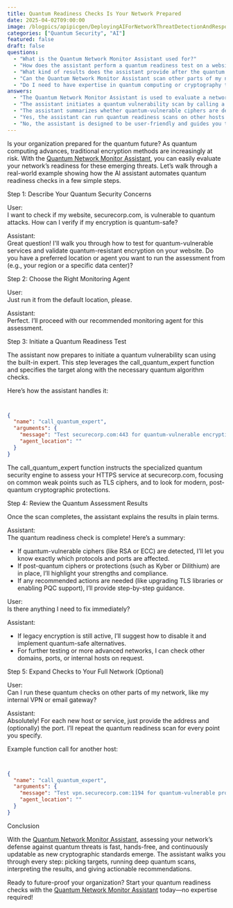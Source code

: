 ```yaml
---
title: Quantum Readiness Checks Is Your Network Prepared
date: 2025-04-02T09:00:00
image: /blogpics/apipicgen/DeployingAIForNetworkThreatDetectionAndResponse-DMC552CV4S.jpg
categories: ["Quantum Security", "AI"]
featured: false
draft: false
questions:
  - "What is the Quantum Network Monitor Assistant used for?"
  - "How does the assistant perform a quantum readiness test on a website?"
  - "What kind of results does the assistant provide after the quantum readiness check?"
  - "Can the Quantum Network Monitor Assistant scan other parts of my network besides a website?"
  - "Do I need to have expertise in quantum computing or cryptography to use the Quantum Network Monitor Assistant?"
answers:
  - "The Quantum Network Monitor Assistant is used to evaluate a network's readiness against quantum computing threats by testing for quantum-vulnerable encryption and verifying the presence of post-quantum cryptographic protections."
  - "The assistant initiates a quantum vulnerability scan by calling a specialized quantum security engine with the target website and port, checking for weak encryption algorithms like RSA or ECC and verifying support for post-quantum cryptographic protocols."
  - "The assistant summarizes whether quantum-vulnerable ciphers are detected, highlights any post-quantum protections in place, and offers step-by-step recommendations for upgrading or enabling quantum-safe encryption if needed."
  - "Yes, the assistant can run quantum readiness scans on other hosts or services such as internal VPNs or email gateways by specifying their addresses and ports, allowing comprehensive network-wide assessments."
  - "No, the assistant is designed to be user-friendly and guides you through every step of the process, from selecting targets to interpreting results and implementing recommendations, making it accessible without specialized expertise."
---
```

Is your organization prepared for the quantum future? As quantum computing advances, traditional encryption methods are increasingly at risk. With the [Quantum Network Monitor Assistant](https://readyforquantum.com/?assistant=open), you can easily evaluate your network’s readiness for these emerging threats. Let’s walk through a real-world example showing how the AI assistant automates quantum readiness checks in a few simple steps.

Step 1: Describe Your Quantum Security Concerns

User:  
I want to check if my website, securecorp.com, is vulnerable to quantum attacks. How can I verify if my encryption is quantum-safe?

Assistant:  
Great question! I'll walk you through how to test for quantum-vulnerable services and validate quantum-resistant encryption on your website. Do you have a preferred location or agent you want to run the assessment from (e.g., your region or a specific data center)?

Step 2: Choose the Right Monitoring Agent

User:  
Just run it from the default location, please.

Assistant:  
Perfect. I’ll proceed with our recommended monitoring agent for this assessment.

Step 3: Initiate a Quantum Readiness Test

The assistant now prepares to initiate a quantum vulnerability scan using the built-in expert. This step leverages the call_quantum_expert function and specifies the target along with the necessary quantum algorithm checks.

Here’s how the assistant handles it:
```json


{
  "name": "call_quantum_expert",
  "arguments": {
    "message": "Test securecorp.com:443 for quantum-vulnerable encryption algorithms and check for support of post-quantum cryptographic protocols. Confirm compliance with current quantum-resistant standards.",
    "agent_location": ""
  }
}
```

The call_quantum_expert function instructs the specialized quantum security engine to assess your HTTPS service at securecorp.com, focusing on common weak points such as TLS ciphers, and to look for modern, post-quantum cryptographic protections.

Step 4: Review the Quantum Assessment Results

Once the scan completes, the assistant explains the results in plain terms.

Assistant:  
The quantum readiness check is complete! Here’s a summary:

- If quantum-vulnerable ciphers (like RSA or ECC) are detected, I’ll let you know exactly which protocols and ports are affected.
- If post-quantum ciphers or protections (such as Kyber or Dilithium) are in place, I’ll highlight your strengths and compliance.
- If any recommended actions are needed (like upgrading TLS libraries or enabling PQC support), I’ll provide step-by-step guidance.

User:  
Is there anything I need to fix immediately?

Assistant:  
- If legacy encryption is still active, I’ll suggest how to disable it and implement quantum-safe alternatives.
- For further testing or more advanced networks, I can check other domains, ports, or internal hosts on request.

Step 5: Expand Checks to Your Full Network (Optional)

User:  
Can I run these quantum checks on other parts of my network, like my internal VPN or email gateway?

Assistant:  
Absolutely! For each new host or service, just provide the address and (optionally) the port. I’ll repeat the quantum readiness scan for every point you specify.

Example function call for another host:
```json


{
  "name": "call_quantum_expert",
  "arguments": {
    "message": "Test vpn.securecorp.com:1194 for quantum-vulnerable protocols and available post-quantum encryption.",
    "agent_location": ""
  }
}
```

Conclusion

With the [Quantum Network Monitor Assistant](https://readyforquantum.com/?assistant=open), assessing your network’s defense against quantum threats is fast, hands-free, and continuously updatable as new cryptographic standards emerge. The assistant walks you through every step: picking targets, running deep quantum scans, interpreting the results, and giving actionable recommendations.

Ready to future-proof your organization? Start your quantum readiness checks with the [Quantum Network Monitor Assistant](https://readyforquantum.com/?assistant=open) today—no expertise required!